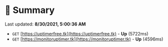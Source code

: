 # 📖 Summary
Last updated: **8/30/2021, 5:00:36 AM**

- `GET` [https://uptimerfree.tk](https://uptimerfree.tk) - **Up** (5722ms)
- `GET` [https://monitoruptimer.tk](https://monitoruptimer.tk) - **Up** (4596ms)
